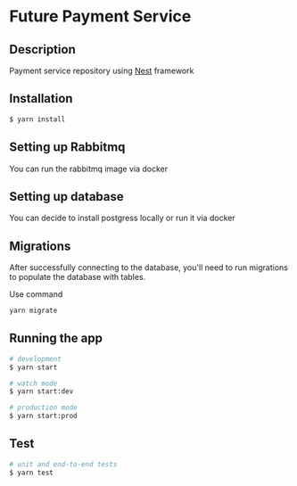 # Future Payment Service

## Description

Payment service repository using [Nest](https://nestjs.com) framework

## Installation

```bash
$ yarn install
```

## Setting up Rabbitmq

You can run the rabbitmq image via docker

## Setting up database

You can decide to install postgress locally or run it via docker

## Migrations

After successfully connecting to the database, you'll need to run migrations to populate the database with tables.

Use command

```bash
yarn migrate
```

## Running the app

```bash
# development
$ yarn start

# watch mode
$ yarn start:dev

# production mode
$ yarn start:prod
```

## Test

```bash
# unit and end-to-end tests
$ yarn test
```
